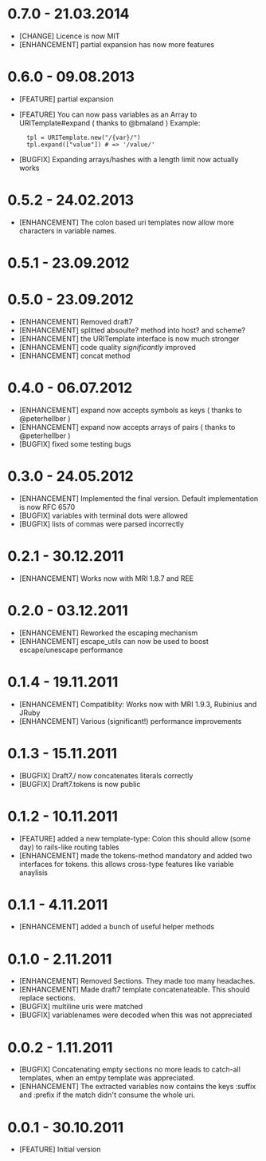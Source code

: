 # 0.7.0 - 21.03.2014

* [CHANGE] Licence is now MIT
* [ENHANCEMENT] partial expansion has now more features

# 0.6.0 - 09.08.2013

* [FEATURE] partial expansion
* [FEATURE] You can now pass variables as an Array to URITemplate#expand ( thanks to @bmaland )
    Example:

        tpl = URITemplate.new("/{var}/")
        tpl.expand(["value"]) # => '/value/'

* [BUGFIX] Expanding arrays/hashes with a length limit now actually works

# 0.5.2 - 24.02.2013

* [ENHANCEMENT] The colon based uri templates now allow more characters in variable names.

# 0.5.1 - 23.09.2012


# 0.5.0 - 23.09.2012

* [ENHANCEMENT] Removed draft7
* [ENHANCEMENT] splitted absoulte? method into host? and scheme?
* [ENHANCEMENT] the URITemplate interface is now much stronger
* [ENHANCEMENT] code quality _significantly_ improved
* [ENHANCEMENT] concat method

# 0.4.0 - 06.07.2012

* [ENHANCEMENT] expand now accepts symbols as keys ( thanks to @peterhellber )
* [ENHANCEMENT] expand now accepts arrays of pairs ( thanks to @peterhellber )
* [BUGFIX] fixed some testing bugs

# 0.3.0 - 24.05.2012

* [ENHANCEMENT] Implemented the final version. Default implementation is now RFC 6570
* [BUGFIX] variables with terminal dots were allowed
* [BUGFIX] lists of commas were parsed incorrectly

# 0.2.1 - 30.12.2011

* [ENHANCEMENT] Works now with MRI 1.8.7 and REE

# 0.2.0 - 03.12.2011

* [ENHANCEMENT] Reworked the escaping mechanism
* [ENHANCEMENT] escape_utils can now be used to boost escape/unescape performance

# 0.1.4 - 19.11.2011

* [ENHANCEMENT] Compatiblity: Works now with MRI 1.9.3, Rubinius and JRuby
* [ENHANCEMENT] Various (significant!) performance improvements

# 0.1.3 - 15.11.2011

* [BUGFIX] Draft7./ now concatenates literals correctly
* [BUGFIX] Draft7.tokens is now public

# 0.1.2 - 10.11.2011

* [FEATURE] added a new template-type: Colon
    this should allow (some day) to  rails-like routing tables
* [ENHANCEMENT] made the tokens-method mandatory and added two interfaces for tokens.
    this allows cross-type features like variable anaylisis

# 0.1.1 -  4.11.2011

* [ENHANCEMENT] added a bunch of useful helper methods

# 0.1.0 -  2.11.2011

* [ENHANCEMENT] Removed Sections. They made too many headaches.
* [ENHANCEMENT] Made draft7 template concatenateable. This should replace sections.
* [BUGFIX] multiline uris were matched
* [BUGFIX] variablenames were decoded when this was not appreciated

# 0.0.2 -  1.11.2011

* [BUGFIX] Concatenating empty sections no more leads to catch-all templates, when an emtpy template was appreciated.
* [ENHANCEMENT] The extracted variables now contains the keys :suffix and :prefix if the match didn't consume the whole uri.

# 0.0.1 - 30.10.2011

* [FEATURE] Initial version
